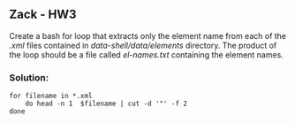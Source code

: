 ## Zack - HW3

Create a bash for loop that extracts only the element name from each of the _.xml_ files contained in _data-shell/data/elements_ directory.  The product of the loop should be a file called _el-names.txt_  containing the element names.

### Solution:
```  
for filename in *.xml
    do head -n 1  $filename | cut -d '"' -f 2
done  
```
